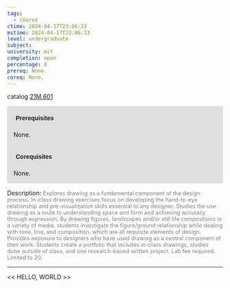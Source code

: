 ```yaml
---
tags:
  - course
ctime: 2024-04-17T23:06:23
mstime: 2024-04-17T23:06:23
level: undergraduate
subject: 
university: mit
completion: open
percentage: 0
prereq: None.
coreq: None.
---
```


catalog [21M.601](http://student.mit.edu/catalog/m21Mb.html#21M.601)

<span style="display: block; padding: 15px; background-color: rgb(100, 100, 100, 0.2);"><font id="m_prereq2582_0" style="display: block; font-family: Arial, sans-serif; font-weight: bold; padding: 5px">Prerequisites</font><br><span id="prereq2582_0">None.</span></span>
<span style="display: block; padding: 15px; background-color: rgb(100, 100, 100, 0.2);"><font id="m_coreq2582_0" style="display: block; font-family: Arial, sans-serif; font-weight: bold; padding: 5px">Corequisites</font><br><span id="coreq2582_0">None.</span></span>

<font style="">Description:</font>
<font style="color: grey; font-size: 0.8rem;">Explores drawing as a fundamental component of the design process. In-class drawing exercises focus on developing the hand-to-eye relationship and pre-visualization skills essential to any designer. Studies the use drawing as a route to understanding space and form and achieving accuracy through expression. By drawing figures, landscapes and/or still life compositions in a variety of media, students investigate the figure/ground relationship while dealing with tone, line, and composition, which are all requisite elements of design. Provides exposure to designers who have used drawing as a central component of their work. Students create a portfolio that includes in-class drawings, studies done outside of class, and one research-based written project. Lab fee required.  Limited to 20.</font>



---

<< HELLO, WORLD >>
